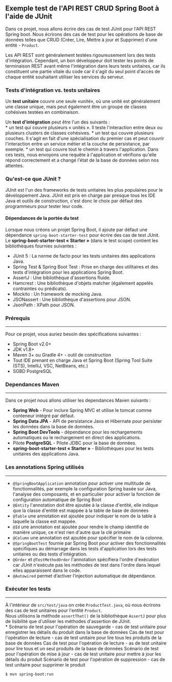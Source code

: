 
## Exemple test de l'API REST CRUD Spring Boot à l'aide de JUnit 
Dans ce projet, nous allons écrire des cas de test JUnit pour l'API REST Spring boot. Nous écrirons des cas de test 
pour les opérations de base de données telles que CRUD (Créer, Lire, Mettre à jour et Supprimer) d'une entité - `Product`.<br/>

Les API REST sont généralement testées rigoureusement lors des tests d'intégration. Cependant, un bon développeur 
doit tester les points de terminaison REST avant même l'intégration dans leurs tests unitaires, car ils constituent 
une partie vitale du code car il s'agit du seul point d'accès de chaque entité souhaitant utiliser les services du serveur.<br/>

### Tests d'intégration vs. tests unitaires
Un **test unitaire** couvre une seule «unité», où une unité est généralement une classe unique, mais peut également être un groupe de classes cohésives testées en combinaison.<br/>

Un **test d'intégration** peut être l'un des suivants :<br/>
	* un test qui couvre plusieurs « unités ». Il teste l'interaction entre deux ou plusieurs clusters de classes cohésives.
	* un test qui couvre plusieurs couches. Il s'agit en fait d'une spécialisation du premier cas et peut couvrir l'interaction entre un service métier et la couche de persistance, par exemple.
	* un test qui couvre tout le chemin à travers l'application. Dans ces tests, nous envoyons une requête à l'application et vérifions qu'elle répond correctement et a changé l'état de la base de données selon nos attentes.

### Qu'est-ce que JUnit ?
JUnit est l'un des frameworks de tests unitaires les plus populaires pour le développement Java. 
JUnit est pris en charge par presque tous les IDE Java et outils de construction, c'est donc le choix 
par défaut des programmeurs pour tester leur code.

#### Dépendances de la portée du test
Lorsque nous créons un projet Spring Boot, il ajoute par défaut une dépendance `spring-boot-starter-test` pour écrire des cas de test JUnit.<br/>
Le **spring-boot-starter-test « Starter »** (dans le test scope) contient les bibliothèques fournies suivantes :<br/>
- JUnit 5 : La norme de facto pour les tests unitaires des applications Java.
- Spring Test & Spring Boot Test : Prise en charge des utilitaires et des tests d'intégration pour les applications Spring Boot.
- AssertJ : Une bibliothèque d'assertions fluide.
- Hamcrest : Une bibliothèque d'objets matcher (également appelés contraintes ou prédicats).
- Mockito : Un framework de mocking Java.
- JSONassert : Une bibliothèque d'assertions pour JSON.
- JsonPath : XPath pour JSON.

### Prérequis
---
Pour ce projet, vous auriez besoin des spécifications suivantes :<br/>
- Spring Boot v2.0+
- JDK v1.8+
- Maven 3+ ou Gradle 4+ - outil de construction
- Tout IDE prenant en charge Java et Spring Boot (Spring Tool Suite (STS), IntelliJ, VSC, NetBeans, etc.)
- SGBD PostgreSQL

### Dependances Maven
---
Dans ce projet nous allons utiliser les dependances Maven suivants :<br/>
- **Spring Web** - Pour inclure Spring MVC et utilise le tomcat comme conteneur intégré par défaut.
- **Spring Data JPA** - API de persistance Java et Hibernate pour persister les données dans la base de données.
- **Spring Boot DevTools** - dépendance pour les rechargements automatiques ou le rechargement en direct des applications.
- Pilote **PostgreSQL** - Pilote JDBC pour la base de données.
- **spring-boot-starter-test « Starter »** - Bibliothèques pour les tests unitaires des applications Java.

### Les annotations Spring utilisés
---
* `@SpringBootApplication` annotation pour activer une multitude de fonctionnalités, par exemple la configuration Spring basée sur Java, l'analyse des composants, et en particulier pour activer la fonction de configuration automatique de Spring Boot
* `@Entity` l'annotation doit être ajoutée à la classe d'entité, elle indique que la classe d'entité est mappée à la table de base de données
* `@Table` une annotation est ajoutée pour indiquer le nom de la table à laquelle la classe est mappée.
* `@Id` une annotation est ajoutée pour rendre le champ identifié de manière unique, ce n'est rien d'autre que la clé primaire
* `@Column` une annotation est ajoutée pour spécifier le nom de la colonne.
* `@SpringBootTest` fournie par Spring Boot pour activer des fonctionnalités spécifiques au démarrage dans les tests d'application lors des tests unitaires ou des tests d'intégration.
* `@Order` et `@TestMethodOrder` l'annotation spécifiera l'ordre d'exécution car JUnit n'exécute pas les méthodes de test dans l'ordre dans lequel elles apparaissent dans le code.
* `@Autowired` permet d’activer l’injection automatique de dépendance.

### Exécuter les tests
---
À l'intérieur de `src/test/java` on crée `ProductTest.java`, où nous écrirons des cas de test unitaires pour l'entité `Product`.<br/>
Nous utilisons la méthode `assertThat()` de la bibliothèque `AssertJ` pour plus de lisibilité que d'utiliser les méthodes d'assertion de JUnit.<br/>
	* Scénario de test pour l'opération de sauvegarde - cas de test unitaire pour enregistrer les détails du produit dans la base de données
	Cas de test pour l'opération de lecture - cas de test unitaire pour lire tous les produits de la base de données
	Cas de test pour l'opération de lecture - as de test unitaire pour lire tous et un seul produits de la base de données
	Scénario de test pour l'opération de mise à jour - cas de test unitaire pour mettre à jour les détails du produit
	Scénario de test pour l'opération de suppression - cas de test unitaire pour supprimer le produit



`$ mvn spring-boot:run`<br/><br/>		

